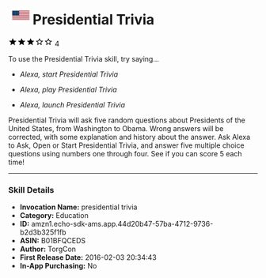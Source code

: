 # &nbsp;<img src="app_icon" alt="Presidential Trivia icon" width="36"> Presidential Trivia
![3 stars](../../../images/ic_star_black_18dp_1x.png)![3 stars](../../../images/ic_star_black_18dp_1x.png)![3 stars](../../../images/ic_star_black_18dp_1x.png)![3 stars](../../../images/ic_star_border_black_18dp_1x.png)![3 stars](../../../images/ic_star_border_black_18dp_1x.png) 4

To use the Presidential Trivia skill, try saying...

* *Alexa, start Presidential Trivia*

* *Alexa, play Presidential Trivia*

* *Alexa, launch Presidential Trivia*

Presidential Trivia will ask five random questions about Presidents of the United States, from Washington to Obama.   Wrong answers will be corrected, with some explanation and history about the answer.   Ask Alexa to Ask, Open or Start Presidential Trivia, and answer five multiple choice questions using numbers one through four.    See if you can score 5 each time!

***

### Skill Details

* **Invocation Name:** presidential trivia
* **Category:** Education
* **ID:** amzn1.echo-sdk-ams.app.44d20b47-57ba-4712-9736-b2d3b325f1fb
* **ASIN:** B01BFQCEDS
* **Author:** TorgCon
* **First Release Date:** 2016-02-03 20:34:43
* **In-App Purchasing:** No
